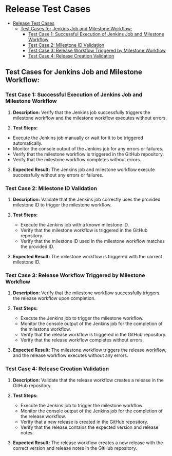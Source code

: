 # Release Test Cases

- [Release Test Cases](#release-test-cases)
  - [Test Cases for Jenkins Job and Milestone Workflow:](#test-cases-for-jenkins-job-and-milestone-workflow)
    - [Test Case 1: Successful Execution of Jenkins Job and Milestone Workflow](#test-case-1-successful-execution-of-jenkins-job-and-milestone-workflow)
    - [Test Case 2: Milestone ID Validation](#test-case-2-milestone-id-validation)
    - [Test Case 3: Release Workflow Triggered by Milestone Workflow](#test-case-3-release-workflow-triggered-by-milestone-workflow)
    - [Test Case 4: Release Creation Validation](#test-case-4-release-creation-validation)

## Test Cases for Jenkins Job and Milestone Workflow:

### Test Case 1: Successful Execution of Jenkins Job and Milestone Workflow

1. **Description:** Verify that the Jenkins job successfully triggers the milestone workflow and the milestone workflow executes without errors.

2. **Test Steps:**

- Execute the Jenkins job manually or wait for it to be triggered automatically.
- Monitor the console output of the Jenkins job for any errors or failures.
- Verify that the milestone workflow is triggered in the GitHub repository.
- Verify that the milestone workflow completes without errors.

3. **Expected Result:** The Jenkins job and milestone workflow execute successfully without any errors or failures.

### Test Case 2: Milestone ID Validation

1. **Description:** Validate that the Jenkins job correctly uses the provided milestone ID to trigger the milestone workflow.
2. **Test Steps:**

   - Execute the Jenkins job with a known milestone ID.
   - Verify that the milestone workflow is triggered in the GitHub repository.
   - Verify that the milestone ID used in the milestone workflow matches the provided ID.

3. **Expected Result:** The milestone workflow is triggered with the correct milestone ID.

### Test Case 3: Release Workflow Triggered by Milestone Workflow

1. **Description:** Verify that the milestone workflow successfully triggers the release workflow upon completion.

2. **Test Steps:**

   - Execute the Jenkins job to trigger the milestone workflow.
   - Monitor the console output of the Jenkins job for the completion of the milestone workflow.
   - Verify that the release workflow is triggered in the GitHub repository.
   - Verify that the release workflow completes without errors.

3. **Expected Result:** The milestone workflow triggers the release workflow, and the release workflow executes without any errors.

### Test Case 4: Release Creation Validation

1. **Description:** Validate that the release workflow creates a release in the GitHub repository.
2. **Test Steps:**

   - Execute the Jenkins job to trigger the milestone workflow.
   - Monitor the console output of the Jenkins job for the completion of the release workflow.
   - Verify that a new release is created in the GitHub repository.
   - Verify that the release contains the expected version and release notes.

3. **Expected Result:** The release workflow creates a new release with the correct version and release notes in the GitHub repository.
